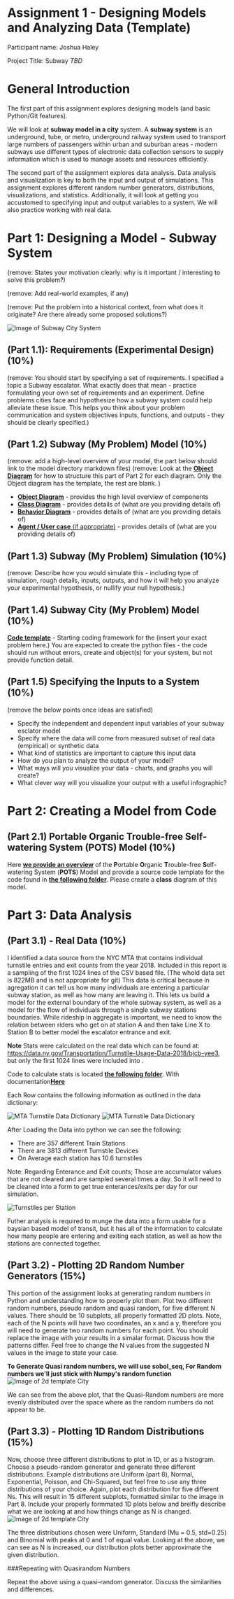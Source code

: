 # Assignment 1 - Designing Models and Analyzing Data (Template)


Participant name: Joshua Haley

Project Title: Subway *TBD*

# General Introduction

The first part of this assignment explores designing models (and basic Python/Git features). 

We will look at **subway model in a city** system. A **subway system** is an underground, tube, or metro, underground railway system used to transport large numbers of passengers within urban and suburban areas - modern subways use different types of electronic data collection sensors to supply information which is used to manage assets and resources efficiently. 

The second part of the assignment explores data analysis. Data analysis and visualization is key to both the input and output of simulations. This assignment explores different random number generators, distributions, visualizations, and statistics. Additionally, it will look at getting you accustomed to specifying input and output variables to a system. We will also practice working with real data.


# Part 1: Designing a Model - Subway System

(remove: States your motivation clearly: why is it important / interesting to solve this problem?)

(remove: Add real-world examples, if any)

(remove: Put the problem into a historical context, from what does it originate? Are there already some proposed solutions?)


![Image of Subway City System](images/subway_model.png)

## (Part 1.1): Requirements (Experimental Design) **(10%)**

(remove: You should start by specifying a set of requirements. I specified a topic a Subway escalator. What exactly does that mean - practice formulating your own set of requirements and an experiment. Define problems cities face and hypothesize how a subway system could help alleviate these issue. This helps you think about your problem communication and system objectives inputs, functions, and outputs - they should be clearly specified.)

## (Part 1.2) Subway (My Problem) Model **(10%)**

(remove: add a high-level overview of your model, the part below should link to the model directory markdown files)
(remove: Look at the [**Object Diagram**](model/object_diagram.md) for how to structure this part of Part 2 for each diagram. Only the Object diagram has the template, the rest are blank. )

* [**Object Diagram**](model/object_diagram.md) - provides the high level overview of components
* [**Class Diagram**](model/class_diagram.md) - provides details of (what are you providing details of)
* [**Behavior Diagram**](model/behavior_diagram.md) - provides details of (what are you providing details of)
* [**Agent / User case** (if appropriate)](model/agent_usecase_diagram.md) - provides details of (what are you providing details of)

## (Part 1.3) Subway (My Problem) Simulation **(10%)**

(remove: Describe how you would simulate this - including type of simulation, rough details, inputs, outputs, and how it will help you analyze your experimental hypothesis, or nullify your null hypothesis.)


## (Part 1.4) Subway City (My Problem) Model **(10%)**
[**Code template**](code/README.md) - Starting coding framework for the (insert your exact problem here.)
You are expected to create the python files - the code should run without errors, create and object(s) for your system, but not provide function detail.



## (Part 1.5) Specifying the Inputs to a System **(10%)**

(remove the below points once ideas are satisfied)
* Specify the independent and dependent input variables of your subway esclator model
* Specify where the data will come from measured subset of real data (empirical) or synthetic data
* What kind of statistics are important to capture this input data
* How do you plan to analyze the output of your model?
* What ways will you visualize your data - charts, and graphs you will create?
* What clever way will you visualize your output with a useful infographic?



# Part 2: Creating a Model from Code

## (Part 2.1) **P**ortable **O**rganic **T**rouble-free **S**elf-watering System (**POTS**) Model **(10%)**
Here [**we provide an overview**](code/POTS_system/README.md) of the **P**ortable **O**rganic **T**rouble-free **S**elf-watering System (**POTS**) Model and provide a source code template for the code found in  [**the following folder**](code/POTS_system/). Please create a **class** diagram of this model.



# Part 3: Data Analysis

## (Part 3.1) - Real Data **(10%)**
I identified a data source from the NYC MTA that contains individual turnstile entries and exit counts from the year 2018.   Included in this report is a sampling of the first 1024 lines of the CSV based file.  (The whold data set is 822MB and is not appropriate for git)  This data is critical because in agregation it can tell us how many individuals are entering a particular subway station, as well as how many are leaving it.  This lets us build a model for the external boundary of the whole subway system, as well as a model for the flow of individuals through a single subway stations boundaries.  While rideship in aggregate is important, we need to know the relation between riders who get on at station A and then take Line X to Station B to better model the escalator entrance and exit.

**Note** Stats were calculated on the real data which can be found at: https://data.ny.gov/Transportation/Turnstile-Usage-Data-2018/bjcb-yee3, but only the first 1024 lines were included into .

Code to calculate stats is located [**the following folder**](code/MTA_Data_Munge/). With documentation[**Here**](code/MTA_Data_Munge/README.md)

Each Row contains the following information as outlined in the data dictionary:

![MTA Turnstile Data Dictionary](images/MTA_DD1.png)
![MTA Turnstile Data Dictionary](images/MTA_DD2.png)


After Loading the Data into python we can see the following:

* There are 357 different Train Stations
* There are 3813 different Turnstile Devices
* On Average each station has 10.6 turnstiles


Note: Regarding Enterance and Exit counts; Those are accumulator values that are not cleared and are sampled several times a day.  So it will need to be cleaned into a form to get true enterances/exits per day for our simulation. 

![Turnstiles per Station](images/turnstile_histogram.png)

Futher analysis is required to munge the data into a form usable for a baysian based model of transit, but it has all of the information to calculate how many people are entering and exiting each station, as well as how the stations are connected together. 





## (Part 3.2) -  Plotting 2D Random Number Generators **(15%)**

This portion of the assignment looks at generating random numbers in Python and understanding how to properly plot them. Plot two different random numbers, pseudo random and quasi random, for five different N values. There should be 10 subplots, all properly formatted 2D plots. Note, each of the N points will have two coordinates, an x and a y, therefore you will need to generate two random numbers for each point. You should replace the image with your results in a simalar format. Discuss how the patterns differ. Feel free to change the N values from the suggested N values in the image to state your case.

**To Generate Quasi random numbers, we will use  sobol_seq, For Random numbers we'll just stick with Numpy's random function**
![Image of 2d template City](images/2DRandomAndQuasi.png)

We can see from the above plot, that the Quasi-Random numbers are more evenly distributed over the space where as the random numbers do not appear to be. 


## (Part 3.3) -  Plotting 1D Random Distributions **(15%)**

Now, choose three different distributions to plot in 1D, or as a histogram. Choose a pseudo-random generator and generate three different distributions. Example distributions are Uniform (part 8), Normal, Exponential, Poisson, and Chi-Squared, but feel free to use any three distributions of your choice. Again, plot each distribution for five different Ns. This will result in 15 different subplots, formatted similar to the image in Part 8. Include your properly formmated 1D plots below and breifly describe what we are looking at and how things change as N is changed.
![Image of 2d template City](images/RandomDistributions.png)

The three distributions chosen were Uniform, Standard (Mu = 0.5, std=0.25) and Binomial with peaks at 0 and 1 of equal value.   Looking at the above, we can see as N is increased, our distribution plots better approximate the given distribution.

###Repeating with Quasirandom Numbers 


Repeat the above using a quasi-random generator. Discuss the similarities and differences.
